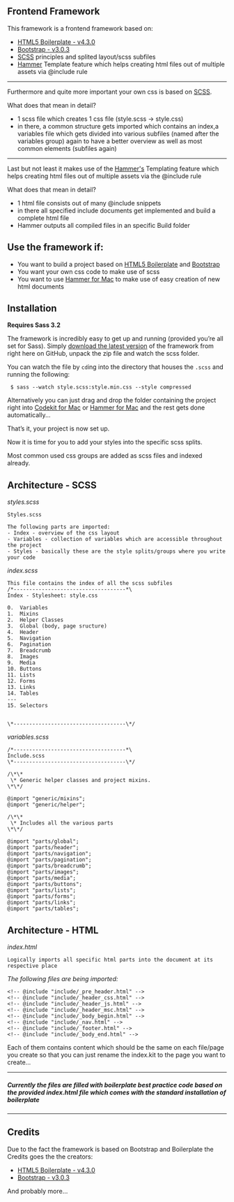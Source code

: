 ## Frontend Framework

This framework is a frontend framework based on:

* [HTML5 Boilerplate - v4.3.0][1]
* [Bootstrap - v3.0.3][2]
* [SCSS][3] principles and splited layout/scss subfiles
* [Hammer][4] Template feature which helps creating html files out of multiple assets via @include rule

---- 

Furthermore and quite more important your own css is based on [SCSS][5].

What does that mean in detail?

* 1 scss file which creates 1 css file (style.scss -\> style.css)
* in there, a common structure gets imported which contains an index,a variables file which gets divided into various subfiles (named after the variables group) again to have a better overview as well as most common elements (subfiles again)

---- 

Last but not least it makes use of the [Hammer's][6] Templating feature which helps creating html files out of multiple assets via the @include rule

What does that mean in detail?

* 1 html file consists out of many @include snippets
* in there all specified include documents get implemented and build a complete html file
* Hammer outputs all compiled files in an specific Build folder

## Use the framework if:

* You want to build a project based on [HTML5 Boilerplate][7] and [Bootstrap][8]
* You want your own css code to make use of scss
* You want to use [Hammer for Mac][9] to make use of easy creation of new html documents

## Installation

**Requires Sass 3.2**


The framework is incredibly easy to get up and running (provided you’re all set for Sass). Simply [download the latest version][10] of the framework from right here on GitHub, unpack the zip file and watch the scss folder.

You can watch the file by `cd`ing into the directory that houses the `.scss`
and running the following:

	 $ sass --watch style.scss:style.min.css --style compressed


Alternatively you can just drag and drop the folder containing the project right into [Codekit for Mac][11] or [Hammer for Mac][12] and the rest gets done automatically...

That’s it, your project is now set up.

Now it is time for you to add your styles into the specific scss splits.

Most common used css groups are added as scss files and indexed already.

## Architecture - SCSS

_styles.scss_

	Styles.scss
 
	The following parts are imported:
	- Index - overview of the css layout
	- Variables - collection of variables which are accessible throughout the project
	- Styles - basically these are the style splits/groups where you write your code
 
_index.scss_
 
	This file contains the index of all the scss subfiles 
	/*------------------------------------*\
	Index - Stylesheet: style.css

	0.  Variables
	1.  Mixins
	2.  Helper Classes
	3.  Global (body, page sructure)
	4.  Header
	5.  Navigation
	6.  Pagination
	7.  Breadcrumb
	8.  Images
	9.  Media
	10. Buttons 
	11. Lists
	12. Forms
	13. Links
	14. Tables
	---
	15. Selectors
 

	\*------------------------------------\*/
 
_variables.scss_

	/*------------------------------------*\
	Include.scss
	\*------------------------------------\*/

	/\*\*
	 \* Generic helper classes and project mixins.
	\*\*/

	@import "generic/mixins"; 
	@import "generic/helper";
  
	/\*\*
	 \* Includes all the various parts
	\*\*/
 
	@import "parts/global";
	@import "parts/header";
	@import "parts/navigation";
	@import "parts/pagination"; 
	@import "parts/breadcrumb";
	@import "parts/images";
	@import "parts/media";
	@import "parts/buttons";
	@import "parts/lists";
	@import "parts/forms";
	@import "parts/links";
	@import "parts/tables";


## Architecture - HTML

_index.html_
 
	Logically imports all specific html parts into the document at its respective place

_The following files are being imported:_

	<!-- @include "include/_pre_header.html" -->
	<!-- @include "include/_header_css.html" -->
	<!-- @include "include/_header_js.html" -->
	<!-- @include "include/_header_msc.html" -->
	<!-- @include "include/_body_begin.html" -->
	<!-- @include "include/_nav.html" -->
	<!-- @include "include/_footer.html" -->
	<!-- @include "include/_body_end.html" -->
 
Each of them contains content which should be the same on each file/page you create so that you can just rename the index.kit to the page you want to create...

---- 

##### Currently the files are filled with boilerplate best practice code based on the provided index.html file which comes with the standard installation of boilerplate

---- 

## Credits

Due to the fact the framework is based on Bootstrap and Boilerplate the Credits goes the the creators:

* [HTML5 Boilerplate - v4.3.0][13]
* [Bootstrap - v3.0.3][14]

And probably more…

[1]:	http://html5boilerplate.com/
[2]: 	http://getbootstrap.com/
[3]:	http://sass-lang.com/
[4]:	http://hammerformac.com/
[5]:	http://sass-lang.com/
[6]:	http://hammerformac.com/
[7]:	http://html5boilerplate.com/
[8]:	http://getbootstrap.com/
[9]:	http://hammerformac.com/
[10]:	https://github.com/Tischers/Frontend_Framework/archive/Main.zip
[11]:	http://incident57.com/codekit/
[12]:	http://hammerformac.com/
[13]:	http://html5boilerplate.com/
[14]:	http://getbootstrap.com/
